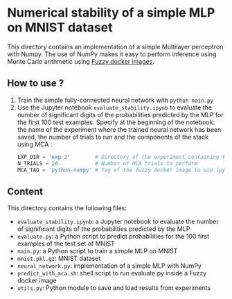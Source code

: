 # Numerical stability of a simple MLP on MNIST dataset

This directory contains an implementation of a simple Multilayer perceptron with Numpy.
The use of NumPy makes it easy to perform inference using Monte Carlo arithmetic using [Fuzzy docker images](https://github.com/gkiar/fuzzy "Fuzzy Github project").

## How to use ?
 1. Train the simple fully-connected neural network with `python main.py`
 2. Use the Jupyter notebook `evaluate_stability.ipynb` to evaluate the number of significant digits of the probabilities predicted by the MLP for the first 100 test examples.
    Specify at the beginning of the notebook: the name of the experiment where the trained neural network has been saved, the number of trials to run and the components of the stack using MCA :
    ```python
    EXP_DIR = 'exp_2'        # Directory of the experiment containing the trained neural network to use 
    N_TRIALS = 20            # Number of MCA trials to perform
    MCA_TAG = 'python-numpy' # Tag of the fuzzy docker image to use (python, python-numpy, etc.). It corresponds to the use of MCA in different parts of the stack
     ```
     
## Content
 This directory contains the following files:
 - `evaluate_stability.ipynb`: a Jupyter notebook to evaluate the number of significant digits of the probabilities predicted by the MLP
 - `evaluate.py`: a Python script to predict probabilities for the 100 first examples of the test set of MNIST
 - `main.py`: a Python script to train a simple MLP on MNIST
 - `mnist.pkl.gz`: MNIST dataset
 - `neural_network.py`: implementation of a simple MLP with NumPy
 - `predict_with_mca.sh`: shell script to run evaluate.py inside a Fuzzy docker image
 - `utils.py`: Python module to save and load results from experiments
 